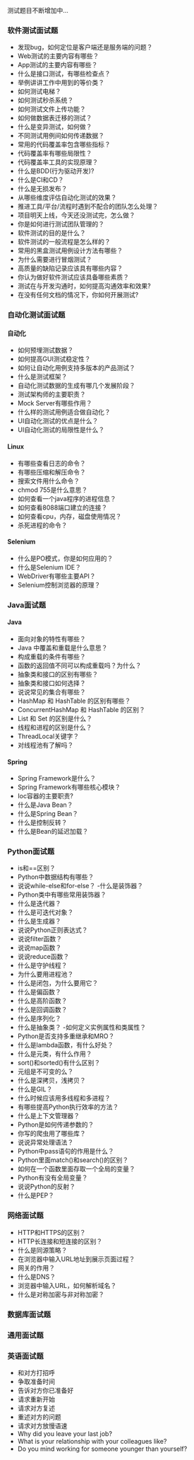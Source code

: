 测试题目不断增加中...

### 软件测试面试题 
- 发现bug，如何定位是客户端还是服务端的问题？ 
- Web测试的主要内容有哪些？ 
- App测试的主要内容有哪些？ 
- 什么是接口测试，有哪些检查点？ 
- 举例讲讲工作中用到的等价类？ 
- 如何测试电梯？ 
- 如何测试秒杀系统？ 
- 如何测试文件上传功能？ 
- 如何做数据表迁移的测试？ 
- 什么是变异测试，如何做？ 
- 不同测试用例间如何传递数据？ 
- 常用的代码覆盖率包含哪些指标？ 
- 代码覆盖率有哪些局限性？ 
- 代码覆盖率工具的实现原理？ 
- 什么是BDD(行为驱动开发)? 
- 什么是CI和CD？ 
- 什么是无损发布？ 
- 从哪些维度评估自动化测试的效果？ 
- 推进工具/平台/流程时遇到不配合的团队怎么处理？
- 项目明天上线，今天还没测试完，怎么做？ 
- 你是如何进行测试团队管理的？
- 软件测试的目的是什么？
- 软件测试的一般流程是怎么样的？
- 常用的黑盒测试用例设计方法有哪些？
- 为什么需要进行冒烟测试？
- 高质量的缺陷记录应该具有哪些内容？
- 你认为做好软件测试应该具备哪些素质？
- 测试在与开发沟通时，如何提高沟通效率和效果?
- 在没有任何文档的情况下，你如何开展测试?

### 自动化测试面试题
#### 自动化
- 如何预埋测试数据？ 
- 如何提高GUI测试稳定性？ 
- 如何让自动化用例支持多版本的产品测试？ 
- 什么是测试框架？ 
- 自动化测试数据的生成有哪几个发展阶段？ 
- 测试架构师的主要职责？ 
- Mock Server有哪些作用？
- 什么样的测试用例适合做自动化？
- UI自动化测试的优点是什么？
- UI自动化测试的局限性是什么？
#### Linux
- 有哪些查看日志的命令？
- 有哪些压缩和解压命令？
- 搜索文件用什么命令？
- chmod 755是什么意思？
- 如何查看一个java程序的进程信息？
- 如何查看8088端口建立的连接？
- 如何查看cpu，内存，磁盘使用情况？
- 杀死进程的命令？
#### Selenium
- 什么是PO模式，你是如何应用的？
- 什么是Selenium IDE？
- WebDriver有哪些主要API？
- Selenium控制浏览器的原理？

### Java面试题
#### Java
- 面向对象的特性有哪些？
- Java 中覆盖和重载是什么意思？
- 构成重载的条件有哪些？
- 函数的返回值不同可以构成重载吗？为什么？
- 抽象类和接口的区别有哪些？
- 抽象类和接口如何选择？
- 说说常见的集合有哪些？
- HashMap 和 HashTable 的区别有哪些？
- ConcurrentHashMap 和 HashTable 的区别？
- List 和 Set 的区别是什么？
- 线程和进程的区别是什么？
- ThreadLocal关键字？
- 对线程池有了解吗？
#### Spring
- Spring Framework是什么？
- Spring Framework有哪些核心模块？
- Ioc容器的主要职责?
- 什么是Java Bean？
- 什么是Spring Bean？
- 什么是控制反转？
- 什么是Bean的延迟加载？

### Python面试题
- is和==区别？
- Python中数据结构有哪些？
- 说说while-else和for-else？
-什么是装饰器？
- Python类中有哪些常用装饰器？
- 什么是迭代器？
- 什么是可迭代对象？
- 什么是生成器？
- 说说Python正则表达式？
- 说说filter函数？
- 说说map函数？
- 说说reduce函数？
- 什么是守护线程？
- 为什么要用进程池？
- 什么是闭包，为什么要用它？
- 什么是偏函数？
- 什么是高阶函数？
- 什么是回调函数？
- 什么是序列化？
- 什么是抽象类？
-如何定义实例属性和类属性？
- Python是否支持多重继承和MRO？
- 什么是lambda函数，有什么好处？
- 什么是元类，有什么作用？
- sort()和sorted()有什么区别？
- 元组是不可变的么？
- 什么是深拷贝，浅拷贝？
- 什么是GIL？
- 什么时候应该用多线程和多进程？
- 有哪些提高Python执行效率的方法？
- 什么是上下文管理器？
- Python是如何传递参数的？
- 你写的爬虫用了哪些库？
- 说说异常处理语法？
- Python中pass语句的作用是什么？
- Python里面match()和search()的区别？
- 如何在一个函数里面存取一个全局的变量？
- Python有没有全局变量？
- 说说Python的反射？
- 什么是PEP？

### 网络面试题
- HTTP和HTTPS的区别？
- HTTP长连接和短连接的区别？
- 什么是同源策略？
- 在浏览器中输入URL地址到展示页面过程？
- 网关的作用？
- 什么是DNS？
- 浏览器中输入URL，如何解析域名？
- 什么是对称加密与非对称加密？

### 数据库面试题

### 通用面试题

### 英语面试题
- 和对方打招呼
- 争取准备时间
- 告诉对方你已准备好
- 请求重新开始
- 请求对方复述
- 重述对方的问题
- 请求对方放慢语速
- Why did you leave your last job? 
- What is your relationship with your colleagues like? 
- Do you mind working for someone younger than yourself? 


